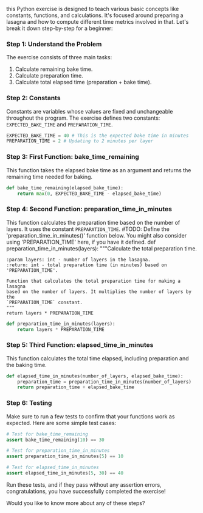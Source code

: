 this Python exercise is designed to teach various basic concepts like constants, functions, and calculations. It's focused around preparing a lasagna and how to compute different time metrics involved in that. Let's break it down step-by-step for a beginner:

### Step 1: Understand the Problem
The exercise consists of three main tasks:
1. Calculate remaining bake time.
2. Calculate preparation time.
3. Calculate total elapsed time (preparation + bake time).

### Step 2: Constants
Constants are variables whose values are fixed and unchangeable throughout the program. The exercise defines two constants: `EXPECTED_BAKE_TIME` and `PREPARATION_TIME`.

```python
EXPECTED_BAKE_TIME = 40 # This is the expected bake time in minutes
PREPARATION_TIME = 2 # Updating to 2 minutes per layer
```

### Step 3: First Function: bake_time_remaining
This function takes the elapsed bake time as an argument and returns the remaining time needed for baking.

```python
def bake_time_remaining(elapsed_bake_time): 
    return max(0, EXPECTED_BAKE_TIME - elapsed_bake_time)
```

### Step 4: Second Function: preparation_time_in_minutes
This function calculates the preparation time based on the number of layers. It uses the constant `PREPARATION_TIME`.
#TODO: Define the 'preparation_time_in_minutes()' function below.
You might also consider using 'PREPARATION_TIME' here, if you have it defined.
def preparation_time_in_minutes(layers):
    """Calculate the total preparation time.

    :param layers: int - number of layers in the lasagna.
    :return: int - total preparation time (in minutes) based on 'PREPARATION_TIME'.
    
    Function that calculates the total preparation time for making a lasagna
    based on the number of layers. It multiplies the number of layers by the
    `PREPARATION_TIME` constant.
    """
    return layers * PREPARATION_TIME
```python
def preparation_time_in_minutes(layers):
    return layers * PREPARATION_TIME
```

### Step 5: Third Function: elapsed_time_in_minutes
This function calculates the total time elapsed, including preparation and the baking time.

```python
def elapsed_time_in_minutes(number_of_layers, elapsed_bake_time):
    preparation_time = preparation_time_in_minutes(number_of_layers)
    return preparation_time + elapsed_bake_time
```

### Step 6: Testing
Make sure to run a few tests to confirm that your functions work as expected. Here are some simple test cases:

```python
# Test for bake_time_remaining
assert bake_time_remaining(10) == 30

# Test for preparation_time_in_minutes
assert preparation_time_in_minutes(5) == 10

# Test for elapsed_time_in_minutes
assert elapsed_time_in_minutes(5, 30) == 40
```

Run these tests, and if they pass without any assertion errors, congratulations, you have successfully completed the exercise!

Would you like to know more about any of these steps?
